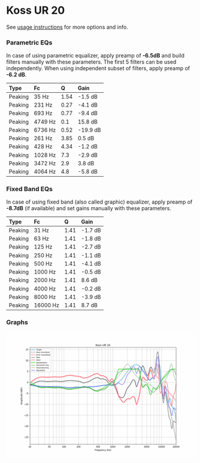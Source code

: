 # Koss UR 20
See [usage instructions](https://github.com/jaakkopasanen/AutoEq#usage) for more options and info.

### Parametric EQs
In case of using parametric equalizer, apply preamp of **-6.5dB** and build filters manually
with these parameters. The first 5 filters can be used independently.
When using independent subset of filters, apply preamp of **-6.2 dB**.

| Type    | Fc      |    Q | Gain     |
|:--------|:--------|:-----|:---------|
| Peaking | 35 Hz   | 1.54 | -1.5 dB  |
| Peaking | 231 Hz  | 0.27 | -4.1 dB  |
| Peaking | 693 Hz  | 0.77 | -9.4 dB  |
| Peaking | 4749 Hz | 0.1  | 15.8 dB  |
| Peaking | 6736 Hz | 0.52 | -19.9 dB |
| Peaking | 261 Hz  | 3.85 | 0.5 dB   |
| Peaking | 428 Hz  | 4.34 | -1.2 dB  |
| Peaking | 1028 Hz | 7.3  | -2.9 dB  |
| Peaking | 3472 Hz | 2.9  | 3.8 dB   |
| Peaking | 4064 Hz | 4.8  | -5.8 dB  |

### Fixed Band EQs
In case of using fixed band (also called graphic) equalizer, apply preamp of **-8.7dB**
(if available) and set gains manually with these parameters.

| Type    | Fc       |    Q | Gain    |
|:--------|:---------|:-----|:--------|
| Peaking | 31 Hz    | 1.41 | -1.7 dB |
| Peaking | 63 Hz    | 1.41 | -1.8 dB |
| Peaking | 125 Hz   | 1.41 | -2.7 dB |
| Peaking | 250 Hz   | 1.41 | -1.1 dB |
| Peaking | 500 Hz   | 1.41 | -4.1 dB |
| Peaking | 1000 Hz  | 1.41 | -0.5 dB |
| Peaking | 2000 Hz  | 1.41 | 8.6 dB  |
| Peaking | 4000 Hz  | 1.41 | -0.2 dB |
| Peaking | 8000 Hz  | 1.41 | -3.9 dB |
| Peaking | 16000 Hz | 1.41 | 8.7 dB  |

### Graphs
![](./Koss%20UR%2020.png)